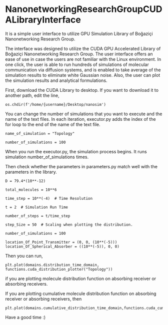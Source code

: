 # NanonetworkingResearchGroupCUDALibraryInterface
It is a simple user interface to utilize GPU Simulation Library of Boğaziçi Nanonetworking Research Group.


The interface was designed to utilize the CUDA GPU Accelerated Library of Boğaziçi
Nanonetworking Research Group. The user interface offers an ease of use in case the users are not
familiar with the Linux environment. In one click, the user is able to run hundreds of simulations of
molecular communication via diffusion systems, and is enabled to take average of the simulation results to
eliminate white Gaussian noise. Also, the user can plot the simulation results and analytical
formulations.


First, download the CUDA Library to desktop. If you want to download it to another path, edit the line,

```
os.chdir(f'/home/{username}/Desktop/nanosim')
```
You can change the number of simulations that you want to execute and the name of the text files. In each iteration, executor.py adds the index of the for loop to the end of the name of the text file. 

```
name_of_simulation = "Topology"

number_of_simulations = 100
```

When you run the executor.py, the simulation process begins. It runs simulation number_of_simulations times. 

Then check whether the parameters in parameters.py match well with the parameters in the library.

```
D = 79.4*(10**-12)

total_molecules = 10**6

time_step = 10**(-4)  # Time Resolution

t = 2  # Simulation Run Time

number_of_steps = t/time_step

step_Size = 50  # Scaling when plotting the distribution.

number_of_simulations = 100

location_Of_Point_Transmitter = (0, 0, (10**(-5)))
location_Of_Spherical_Absorber = ((10**(-5)), 0, 0)
```

Then you can run,
```
plt.plot(domains.distribution_time_domain, functions.cuda_distribution_plotter("Topology"))
```
if you are plotting molecule distribution function on absorbing receiver or absorbing receivers.

If you are plotting cumulative molecule distribution function on absorbing receiver or absorbing receivers, then

```
plt.plot(domains.cumulative_distribution_time_domain,functions.cuda_cumulative_distribution_plotter("Topology"))
```

Have a good time :) 
